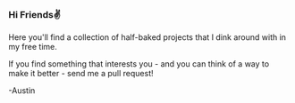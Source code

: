### Hi Friends✌️
Here you'll find a collection of half-baked projects that I dink around with in my free time.

If you find something that interests you - and you can think of a way to make it better - send me a pull request!

-Austin
